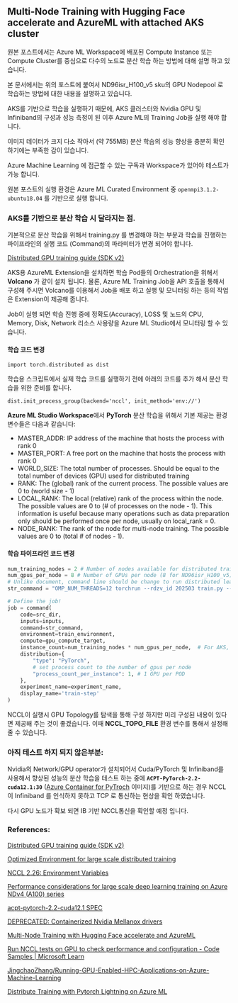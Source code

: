 ## Multi-Node Training with Hugging Face accelerate and AzureML with attached AKS cluster

원본 포스트에서는 Azure ML Workspace에 배포된 Compute Instance 또는 Compute Cluster를 중심으로 다수의 노드로 분산 학습 하는 방법에 대해 설명 하고 있습니다.

본 문서에서는 위의 포스트에 붙여서 ND96isr_H100_v5 sku의 GPU Nodepool 로 학습하는 방법에 대한 내용을 설명하고 있습니다.

AKS를 기반으로 학습을 실행하기 때문에, AKS 클러스터와 Nvidia GPU 및 Infiniband의 구성과 성능 측정이 된 이후 Azure ML의 Training Job을 실행 해야 합니다.

이미지 데이터가 크지 다소 작아서 (약 755MB) 분산 학습의 성능 향상을 충분히 확인 하기에는 부족한 감이 있습니다.

Azure Machine Learning 에 접근할 수 있는 구독과 Workspace가 있어야 테스트가 가능 합니다.

원본 포스트의 실행 환경은 Azure ML Curated Environment 중 ```openmpi3.1.2-ubuntu18.04``` 를 기반으로 실행 합니다.


### AKS를 기반으로 분산 학습 시 달라지는 점.

기본적으로 분산 학습을 위해서 training.py 를 변경해야 하는 부분과 학습을 진행하는 파이프라인의 실행 코드 (Command)의 파라미터가 변경 되어야 합니다.

[Distributed GPU training guide (SDK v2)](https://learn.microsoft.com/en-us/azure/machine-learning/how-to-train-distributed-gpu?view=azureml-api-2)  

AKS용 AzureML Extension을 설치하면 학습 Pod들의 Orchestration을 위해서 **Volcano** 가 같이 설치 됩니다. 물론, Azure ML Training Job을 API 호출을 통해서 구성해 주시면 Volcano를 이용해서 Job을 배포 하고 실행 및 모니터링 하는 등의 작업은 Extension이 제공해 줍니다.

Job이 실행 되면 학습 진행 중에 정확도(Accuracy), LOSS 및 노드의 CPU, Memory, Disk, Network 리소스 사용량을 Azure ML Studio에서 모니터링 할 수 있습니다. 

#### 학습 코드 변경

```
import torch.distributed as dist
```

학습용 스크립트에서 실제 학습 코드를 실행하기 전에 아래의 코드를 추가 해서 분산 학습을 위한 준비를 합니다.
```
dist.init_process_group(backend='nccl', init_method='env://')
```

**Azure ML Studio Workspace**에서 **PyTorch** 분산 학습을 위해서 기본 제공는 환경 변수들은 다음과 같습니다:

- MASTER_ADDR: IP address of the machine that hosts the process with rank 0
- MASTER_PORT: A free port on the machine that hosts the process with rank 0
- WORLD_SIZE: The total number of processes. Should be equal to the total number of devices (GPU) used for distributed training
- RANK: The (global) rank of the current process. The possible values are 0 to (world size - 1)
- LOCAL_RANK: The local (relative) rank of the process within the node. The possible values are 0 to (# of processes on the node - 1). This information is useful because many operations such as data preparation only should be performed once per node, usually on local_rank = 0.
- NODE_RANK: The rank of the node for multi-node training. The possible values are 0 to (total # of nodes - 1).

#### 학습 파이프라인 코드 변경

```python
num_training_nodes = 2 # Number of nodes available for distributed training
num_gpus_per_node = 8 # Number of GPUs per node (8 for ND96isr_H100_v5)
# Unlike document, command line should be change to run distributed learning.
str_command = "OMP_NUM_THREADS=12 torchrun --rdzv_id 202503 train.py --data_dir ${{inputs.pets}} --with_tracking --checkpointing_steps epoch --output_dir ./outputs"

# Define the job!
job = command(
    code=src_dir,
    inputs=inputs,
    command=str_command,
    environment=train_environment,
    compute=gpu_compute_target,
    instance_count=num_training_nodes * num_gpus_per_node,  # For AKS, we need to set the number of instances to WORLD_SIZE instead of # of nodes.
    distribution={
        "type": "PyTorch",
        # set process count to the number of gpus per node
        "process_count_per_instance": 1, # 1 GPU per POD
    },
    experiment_name=experiment_name,
    display_name='train-step'
)
```



NCCL이 실행시 GPU Topology를 탐색을 통해 구성 하지만 미리 구성된 내용이 있다면 제공해 주는 것이 좋겠습니다. 이때 **NCCL_TOPO_FILE** 환경 변수를 통해서 설정해 줄 수 있습니다.

### 아직 테스트 하지 되지 않은부분:

Nvidia의 Network/GPU operator가 설치되어서 Cuda/PyTorch 및 Infiniband를 사용해서 향상된 성능의 분산 학습을 테스트 하는 중에
**```ACPT-PyTorch-2.2-cuda12.1:30```** ([Azure Container for PyTroch](https://learn.microsoft.com/en-us/azure/machine-learning/resource-azure-container-for-pytorch?view=azureml-api-2) 이미지)를 기반으로 하는 경우 NCCL이 Infiniband 를 인식하지 못하고 TCP 로 통신하는 현상을 확인 하였습니다.

다시 GPU 노드가 확보 되면 IB 기반 NCCL통신을 확인할 예정 입니다.

### References:

[Distributed GPU training guide (SDK v2)](https://learn.microsoft.com/en-us/azure/machine-learning/how-to-train-distributed-gpu?view=azureml-api-2)  

[Optimized Environment for large scale distributed training](https://github.com/Azure/azureml-examples/blob/main/best-practices/largescale-deep-learning/Environment/ACPT.md)  

[NCCL 2.26: Environment Variables](https://docs.nvidia.com/deeplearning/nccl/user-guide/docs/env.html)  

[Performance considerations for large scale deep learning training on Azure NDv4 (A100) series](https://techcommunity.microsoft.com/blog/azurehighperformancecomputingblog/performance-considerations-for-large-scale-deep-learning-training-on-azure-ndv4-/2693834)  

[acpt-pytorch-2.2-cuda12.1 SPEC](https://github.com/Azure/azureml-assets/blob/main/assets/training/general/environments/acpt-pytorch-2.2-cuda12.1/spec.yaml)  

[DEPRECATED: Containerized Nvidia Mellanox drivers](https://github.com/Mellanox/ofed-docker)  

[Multi-Node Training with Hugging Face accelerate and AzureML](https://nateraw.com/posts/multinode_training_accelerate_azureml.html)  

[Run NCCL tests on GPU to check performance and configuration - Code Samples | Microsoft Learn](https://learn.microsoft.com/en-us/samples/azure/azureml-examples/run-nccl-tests-on-gpu-to-check-performance-and-configuration/)  

[JingchaoZhang/Running-GPU-Enabled-HPC-Applications-on-Azure-Machine-Learning](https://github.com/JingchaoZhang/Running-GPU-Enabled-HPC-Applications-on-Azure-Machine-Learning)  

[Distribute Training with Pytorch Lightning on Azure ML](https://medium.com/@felipe.villa.gen/distribute-traning-with-pytorch-lightning-on-azure-ml-512e0cb1728f)  
